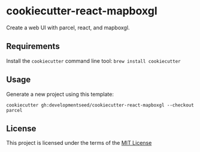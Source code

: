 # cookiecutter-react-mapboxgl

Create a web UI with parcel, react, and mapboxgl.

## Requirements

Install the `cookiecutter` command line tool: `brew install cookiecutter`

## Usage

Generate a new project using this template:

```
cookiecutter gh:developmentseed/cookiecutter-react-mapboxgl --checkout parcel
```

## License

This project is licensed under the terms of the [MIT License](/LICENSE.md)
